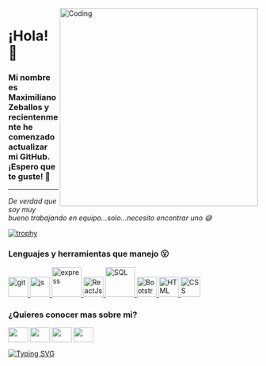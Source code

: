 
<img align="right" alt="Coding" width="400" src="https://media3.giphy.com/media/Dh5q0sShxgp13DwrvG/giphy.gif?cid=ecf05e47q6opz073nf9gxpljpe3mso1h54akiigwt8zc5qme&rid=giphy.gif&ct=g">


# ¡Hola! 👋
### Mi nombre es Maximiliano Zeballos y recientenmente he comenzado actualizar mi GitHub. ¡Espero que te guste! 🚀
---



*De verdad que soy muy bueno trabajando en equipo...solo...necesito encontrar uno 😅*

[![trophy](https://github-profile-trophy.vercel.app/?username=Andreh-Z&theme=onedark)](https://github.com/ryo-ma/github-profile-trophy)


<h3 align="left">Lenguajes y herramientas que manejo 😮</h3>
<p align="left"> 
 <a href="https://git-scm.com/" target="_blank"> 
   <img src="https://www.vectorlogo.zone/logos/git-scm/git-scm-icon.svg" alt="git" width="40" height="40"/> 
  </a>
  <a href="#" target="_blank"> <img src="https://www.vectorlogo.zone/logos/javascript/javascript-icon.svg" alt="js" width="40" height="40"/> </a>
 <a href="#" target="_blank"> <img src="https://www.vectorlogo.zone/logos/nodejs/nodejs-ar21.svg" alt="express" width="60" height="60"/> </a>
 <a href="#" target="_blank"> <img src="https://www.vectorlogo.zone/logos/reactjs/reactjs-icon.svg" alt="ReactJs" width="40" height="40" /> </a>
 <a href="#" target="_blank"> <img src="https://www.vectorlogo.zone/logos/sqlite/sqlite-ar21.svg" alt="SQL" width="60" height="60"/> </a>
 <a href="#" target="_blank"> <img src="https://www.vectorlogo.zone/logos/getbootstrap/getbootstrap-icon.svg" alt="Bootstrap" width="40" height="40" /> </a>
 <a href="#" target="_blank"> <img src="https://www.vectorlogo.zone/logos/w3_html5/w3_html5-icon.svg" alt="HTML" width="40" height="40" /> </a>
 <a href="#" target="_blank"> <img src="https://www.vectorlogo.zone/logos/w3_css/w3_css-icon.svg" alt="CSS" width="40" height="40" /> </a>
</p>




<h3 align="left">¿Quieres conocer mas sobre mi?</h3>
<p align="left">
<a href="your link" target="blank"><img align="center" src="https://cdn.jsdelivr.net/npm/simple-icons@3.0.1/icons/twitter.svg" alt="" height="30" width="40" /></a>
<a href="your link" target="blank"><img align="center" src="https://cdn.jsdelivr.net/npm/simple-icons@3.0.1/icons/linkedin.svg" alt="" height="30" width="40" /></a>
<a href="your link" target="blank"><img align="center" src="https://cdn.jsdelivr.net/npm/simple-icons@3.0.1/icons/instagram.svg" alt="" height="30" width="40" /></a>
<a href="your link" target="blank"><img align="center" src="https://cdn.jsdelivr.net/npm/simple-icons@3.0.1/icons/youtube.svg" alt="" height="30" width="40" /></a>
</p>


[![Typing SVG](https://readme-typing-svg.herokuapp.com?font=Fira+Code&pause=1000&width=435&lines=The+five+boxing+wizards+jump+quickly)](https://git.io/typing-svg)




